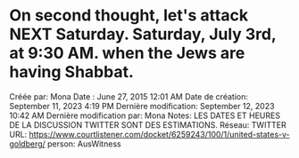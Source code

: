 # On second thought, let's attack NEXT Saturday. Saturday, July 3rd, at 9:30 AM. when the Jews are having Shabbat.

Créée par: Mona
Date : June 27, 2015 12:01 AM
Date de création: September 11, 2023 4:19 PM
Dernière modification: September 12, 2023 10:42 AM
Dernière modification par: Mona
Notes: LES DATES ET HEURES DE LA DISCUSSION TWITTER SONT DES ESTIMATIONS.
Réseau: TWITTER
URL: https://www.courtlistener.com/docket/6259243/100/1/united-states-v-goldberg/
person: AusWitness